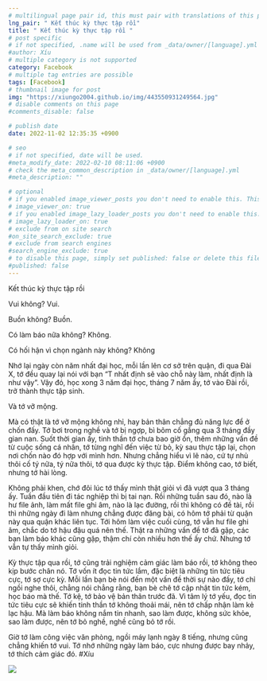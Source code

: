 ```yaml
---
# multilingual page pair id, this must pair with translations of this page. (This name must be unique)
lng_pair: " Kết thúc kỳ thực tập rồi"
title: " Kết thúc kỳ thực tập rồi "
# post specific
# if not specified, .name will be used from _data/owner/[language].yml
#author: Xíu
# multiple category is not supported
category: Facebook
# multiple tag entries are possible
tags: [Facebook]
# thumbnail image for post
img: "https://xiungo2004.github.io/img/443550931249564.jpg"
# disable comments on this page
#comments_disable: false

# publish date
date: 2022-11-02 12:35:35 +0900

# seo
# if not specified, date will be used.
#meta_modify_date: 2022-02-10 08:11:06 +0900
# check the meta_common_description in _data/owner/[language].yml
#meta_description: ""

# optional
# if you enabled image_viewer_posts you don't need to enable this. This is only if image_viewer_posts = false
# image_viewer_on: true
# if you enabled image_lazy_loader_posts you don't need to enable this. This is only if image_lazy_loader_posts = false
# image_lazy_loader_on: true
# exclude from on site search
#on_site_search_exclude: true
# exclude from search engines
#search_engine_exclude: true
# to disable this page, simply set published: false or delete this file
#published: false
---
```


<!-- outline-start -->

Kết thúc kỳ thực tập rồi

Vui không? Vui.

Buồn không? Buồn.

Có làm báo nữa không? Không.

Có hối hận vì chọn ngành này không? Không

Nhớ lại ngày còn năm nhất đại học, mỗi lần lên cơ sở trên quận, đi qua Đài X, tớ đều quay lại nói với bạn “T nhất định sẽ vào chỗ này làm, nhất định là như vậy”. Vậy đó, học xong 3 năm đại học, tháng 7 năm ấy, tớ vào Đài rồi, trở thành thực tập sinh.

Và tớ vỡ mộng. 

Mà có thật là tớ vỡ mộng không nhỉ, hay bản thân chẳng đủ năng lực để ở chốn đấy. Tớ bơi trong nghề và tớ bị ngợp, bì bõm cố gắng qua 3 tháng đầy gian nan. Suốt thời gian ấy, tinh thần tớ chưa bao giờ ổn, thêm những vấn đề từ cuộc sống cá nhân, tớ từng nghĩ đến việc từ bỏ, kỳ sau thực tập lại, chọn nơi chốn nào đó hợp với mình hơn. Nhưng chẳng hiểu vì lẽ nào, cứ tự nhủ thôi cố tý nữa, tý nữa thôi, tớ qua được kỳ thực tập. Điểm không cao, tớ biết, nhưng tớ hài lòng.

Không phải khen, chớ đôi lúc tớ thấy mình thật giỏi vì đã vượt qua 3 tháng ấy. Tuần đầu tiên đi tác nghiệp thì bị tai nạn. Rồi những tuần sau đó, nào là hư file ảnh, làm mất file ghi âm, nào là lạc đường, rồi thì không có đề tài, rồi thì những ngày đi làm nhưng chẳng được đăng bài, có hôm tớ phải từ quận này qua quận khác liên tục. Tới hôm làm việc cuối cùng, tớ vẫn hư file ghi âm, chắc do tớ hậu đậu quá nên thế. Thật ra những vấn đề tớ đã gặp, các bạn làm báo khác cũng gặp, thậm chí còn nhiều hơn thế ấy chứ. Nhưng tớ vẫn tự thấy mình giỏi.

Kỳ thực tập qua rồi, tớ cũng trải nghiệm cảm giác làm báo rồi, tớ không theo kịp bước chân nó. Tớ vốn ít đọc tin tức lắm, đặc biệt là những tin tức tiêu cực, tớ sợ cực kỳ. Mỗi lần bạn bè nói đến một vấn đề thời sự nào đấy, tớ chỉ ngồi nghe thôi, chẳng nói chẳng rằng, bạn bè chê tớ cập nhật tin tức kém, học báo mà thế. Tớ kệ, tớ bảo vệ bản thân trước đã. Vì tâm lý tớ yếu, đọc tin tức tiêu cực sẽ khiến tinh thần tớ không thoải mái, nên tớ chấp nhận làm kẻ lạc hậu. Mà làm báo không nắm tin nhanh, sao làm được, không sức khỏe, sao làm được, nên tớ bỏ nghề, nghề cũng bỏ tớ rồi.

Giờ tớ làm công việc văn phòng, ngồi máy lạnh ngày 8 tiếng, nhưng cũng chẳng khiến tớ vui. Tớ nhớ những ngày làm báo, cực nhưng được bay nhảy, tớ thích cảm giác đó.
#Xíu

<!-- outline-end -->

<img src= "https://xiungo2004.github.io/img/443550931249564.jpg">
